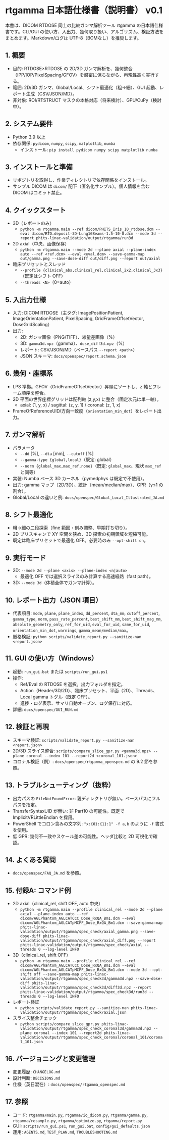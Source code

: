 # rtgamma 日本語仕様書（説明書） v0.1

本書は、DICOM RTDOSE 同士の比較ガンマ解析ツール rtgamma の日本語仕様書です。CLI/GUI の使い方、入出力、幾何取り扱い、アルゴリズム、検証方法をまとめます。Markdown/ログは UTF-8（BOMなし）を推奨します。

## 1. 概要
- 目的: RTDOSE×RTDOSE の 2D/3D ガンマ解析を、幾何整合（IPP/IOP/PixelSpacing/GFOV）を厳密に保ちながら、再現性高く実行する。
- 範囲: 2D/3D ガンマ、Global/Local、シフト最適化（粗→細）、GUI 起動、レポート生成（CSV/JSON/MD）。
- 非対象: ROI/RTSTRUCT マスクの本格対応（将来検討）、GPU/CuPy（検討中）。

## 2. システム要件
- Python 3.9 以上
- 依存関係: `pydicom`, `numpy`, `scipy`, `matplotlib`, `numba`
  - インストール: `pip install pydicom numpy scipy matplotlib numba`

## 3. インストールと準備
- リポジトリを取得し、作業ディレクトリで依存関係をインストール。
- サンプル DICOM は `dicom/` 配下（匿名化サンプル）。個人情報を含む DICOM はコミット禁止。

## 4. クイックスタート
- 3D（レポートのみ）
  - `python -m rtgamma.main --ref dicom/PHITS_Iris_10_rtdose.dcm --eval dicom/RTD.deposit-3D-Lung16Beams-1.5-10-8.dcm --mode 3d --report phits-linac-validation/output/rtgamma/run3d`
- 2D axial（中央、画像保存）
  - `python -m rtgamma.main --mode 2d --plane axial --plane-index auto --ref <ref.dcm> --eval <eval.dcm> --save-gamma-map out/gamma.png --save-dose-diff out/diff.png --report out/axial`
- 臨床プリセットとスレッド
  - `--profile {clinical_abs,clinical_rel,clinical_2x2,clinical_3x3}`（既定はシフト OFF）
  - `--threads <N>`（0=auto）

## 5. 入出力仕様
- 入力: DICOM RTDOSE（主タグ: ImagePositionPatient, ImageOrientationPatient, PixelSpacing, GridFrameOffsetVector, DoseGridScaling）
- 出力:
  - 2D: ガンマ画像（PNG/TIFF）、線量差画像（%）
  - 3D: `gamma3d.npz`（gamma）、`dose_diff3d.npz`（%）
  - レポート: CSV/JSON/MD（ベースパス `--report <path>`）
  - JSON スキーマ: `docs/openspec/report.schema.json`

## 6. 幾何・座標系
- LPS 準拠。GFOV（GridFrameOffsetVector）昇順にソートし、z 軸とフレーム順序を整合。
- 2D 平面の世界座標グリッドは配列軸 (z,y,x) に整合（固定次元は単一軸）。
  - axial: (1, y, x) / sagittal: (z, y, 1) / coronal: (z, 1, x)
- FrameOfReferenceUID/方向一致度（`orientation_min_dot`）をレポート出力。

## 7. ガンマ解析
- パラメータ
  - `--dd` [%], `--dta` [mm], `--cutoff` [%]
  - `--gamma-type {global,local}`（既定: global）
  - `--norm {global_max,max_ref,none}`（既定: `global_max`、現状 `max_ref` と同等）
- 実装: Numba ベース 3D カーネル（pymedphys は既定で不使用）。
- 出力: gamma マップ（2D/3D）、統計（mean/median/max）、GPR（γ≤1 の割合）。
- Global/Local の違いと例: `docs/openspec/Global_Local_Illustrated_JA.md`

## 8. シフト最適化
- 粗→細の二段探索（fine 範囲・刻み調整、早期打ち切り）。
- 2D プリスキャンで XY 空間を狭め、3D 探索の初期領域を短縮可能。
- 既定は臨床プリセットで最適化 OFF。必要時のみ `--opt-shift on`。

## 9. 実行モード
- 2D: `--mode 2d --plane <axis> --plane-index <n|auto>`
  - 最適化 OFF では選択スライスのみ計算する高速経路（fast path）。
- 3D: `--mode 3d`（体積全体でガンマ計算）。

## 10. レポート出力（JSON 項目）
- 代表項目: `mode`, `plane`, `plane_index`, `dd_percent`, `dta_mm`, `cutoff_percent`, `gamma_type`, `norm`, `pass_rate_percent`, `best_shift_mm`, `best_shift_mag_mm`, `absolute_geometry_only`, `ref_for_uid`, `eval_for_uid`, `same_for_uid`, `orientation_min_dot`, `warnings`, `gamma_mean/median/max`。
- 厳格検証: `python scripts/validate_report.py --sanitize-nan <report.json>`

## 11. GUI の使い方（Windows）
- 起動: `run_gui.bat` または `scripts/run_gui.ps1`
- 操作:
  - Ref/Eval の RTDOSE を選択。出力フォルダを指定。
  - Action（Header/3D/2D）、臨床プリセット、平面（2D）、Threads、Local gamma トグル（既定 OFF）。
  - 進捗・ログ表示、サマリ自動オープン、ログ保存に対応。
- 詳細: `docs/openspec/GUI_RUN.md`

## 12. 検証と再現
- スキーマ検証: `scripts/validate_report.py --sanitize-nan <report.json>`
- 2D/3D スライス整合: `scripts/compare_slice_gpr.py <gamma3d.npz> --plane coronal --index 101 --report2d <coronal_101.json>`
- コロナル検証（例）: `docs/openspec/rtgamma_openspec.md` の 9.2 節を参照。

## 13. トラブルシューティング（抜粋）
- 出力パスの `FileNotFoundError`: 親ディレクトリが無い。ベースパスにフルパスを指定。
- TransferSyntaxUID が無い: 非 Part10 の可能性。既定で ImplicitVRLittleEndian を採用。
- PowerShell でコロン含みの文字列: `"x:{0}:{1}:1" -f a,b` のように `-f` 書式を使用。
- 低 GPR: 幾何不一致やスケール差の可能性。ヘッダ比較と 2D 可視化で確認。

## 14. よくある質問
- `docs/openspec/FAQ_JA.md` を参照。

## 15. 付録A: コマンド例
- 2D axial（clinical_rel, shift OFF, auto 中央）
  - `python -m rtgamma.main --profile clinical_rel --mode 2d --plane axial --plane-index auto --ref dicom/AGLPhantom_AGLCATCCC_Dose_RxQA_Bm1.dcm --eval dicom/AGLPhantom_AGLCATpMCFF_Dose_RxQA_Bm1.dcm --save-gamma-map phits-linac-validation/output/rtgamma/spec_check/axial_gamma.png --save-dose-diff phits-linac-validation/output/rtgamma/spec_check/axial_diff.png --report phits-linac-validation/output/rtgamma/spec_check/axial --threads 0 --log-level INFO`
- 3D（clinical_rel, shift OFF）
  - `python -m rtgamma.main --profile clinical_rel --ref dicom/AGLPhantom_AGLCATCCC_Dose_RxQA_Bm1.dcm --eval dicom/AGLPhantom_AGLCATpMCFF_Dose_RxQA_Bm1.dcm --mode 3d --opt-shift off --save-gamma-map phits-linac-validation/output/rtgamma/spec_check3d/gamma3d.npz --save-dose-diff phits-linac-validation/output/rtgamma/spec_check3d/diff3d.npz --report phits-linac-validation/output/rtgamma/spec_check3d/run3d --threads 0 --log-level INFO`
- レポート検証
  - `python scripts/validate_report.py --sanitize-nan phits-linac-validation/output/rtgamma/spec_check/axial.json`
- スライス整合チェック
  - `python scripts/compare_slice_gpr.py phits-linac-validation/output/rtgamma/spec_check_coronal3d/gamma3d.npz --plane coronal --index 101 --report2d phits-linac-validation/output/rtgamma/spec_check_coronal/coronal_101/coronal_101.json`

## 16. バージョニングと変更管理
- 変更履歴: `CHANGELOG.md`
- 設計判断: `DECISIONS.md`
- 仕様（英日混在）: `docs/openspec/rtgamma_openspec.md`

## 17. 参照
- コード: `rtgamma/main.py`, `rtgamma/io_dicom.py`, `rtgamma/gamma.py`, `rtgamma/resample.py`, `rtgamma/optimize.py`, `rtgamma/report.py`
- GUI: `scripts/run_gui.ps1`, `run_gui.bat`, `config/gui_defaults.json`
- 運用: `AGENTS.md`, `TEST_PLAN.md`, `TROUBLESHOOTING.md`
